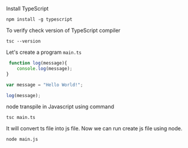  Install TypeScript 

 ```node 
 npm install -g typescript
 ``` 

 To verify check version of TypeScript compiler 

 ```node
 tsc --version
 ```

 Let's create a program `main.ts`

 ```typescript
  function log(message){
     console.log(message);
 }

 var message = "Hello World!";

 log(message);
```
 node transpile in Javascript using command 

 ```node
 tsc main.ts 
 ```

 It will convert ts file into js file. Now we can run create js file using node.

 ```node
 node main.js
 
 ```
